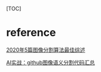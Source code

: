 
[TOC]


# reference

[2020年5篇图像分割算法最佳综述](https://zhuanlan.zhihu.com/p/347068730)

[AI实战：github图像语义分割代码汇总](https://blog.csdn.net/zengNLP/article/details/109543276)
